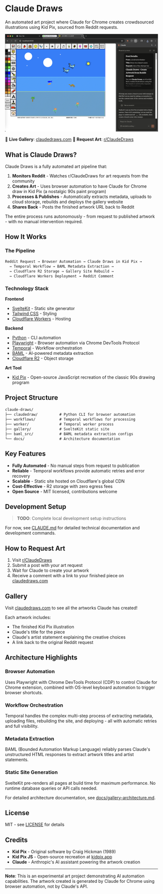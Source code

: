 # Claude Draws

An automated art project where Claude for Chrome creates crowdsourced illustrations using Kid Pix, sourced from Reddit requests.

![Claude Draws creating a beach scene in Kid Pix](claude-draws-screenshot.png)

🎨 **Live Gallery**: [claudedraws.com](https://claudedraws.com)
💬 **Request Art**: [r/ClaudeDraws](https://reddit.com/r/ClaudeDraws)

## What is Claude Draws?

Claude Draws is a fully automated art pipeline that:

1. **Monitors Reddit** - Watches r/ClaudeDraws for art requests from the community
2. **Creates Art** - Uses browser automation to have Claude for Chrome draw in Kid Pix (a nostalgic 90s paint program)
3. **Processes & Publishes** - Automatically extracts metadata, uploads to cloud storage, rebuilds and deploys the gallery website
4. **Shares Back** - Posts the finished artwork URL back to Reddit

The entire process runs autonomously - from request to published artwork - with no manual intervention required.

## How It Works

### The Pipeline

```
Reddit Request → Browser Automation → Claude Draws in Kid Pix →
  → Temporal Workflow → BAML Metadata Extraction →
  → Cloudflare R2 Storage → Gallery Site Rebuild →
  → Cloudflare Workers Deployment → Reddit Comment
```

### Technology Stack

**Frontend**
- [SvelteKit](https://kit.svelte.dev/) - Static site generator
- [Tailwind CSS](https://tailwindcss.com/) - Styling
- [Cloudflare Workers](https://workers.cloudflare.com/) - Hosting

**Backend**
- [Python](https://www.python.org/) - CLI automation
- [Playwright](https://playwright.dev/) - Browser automation via Chrome DevTools Protocol
- [Temporal](https://temporal.io/) - Workflow orchestration
- [BAML](https://www.boundaryml.com/) - AI-powered metadata extraction
- [Cloudflare R2](https://www.cloudflare.com/products/r2/) - Object storage

**Art Tool**
- [Kid Pix](https://kidpix.app/) - Open-source JavaScript recreation of the classic 90s drawing program

## Project Structure

```
claude-draws/
├── claudedraw/          # Python CLI for browser automation
├── workflows/           # Temporal workflows for processing
├── worker/              # Temporal worker process
├── gallery/             # SvelteKit static site
├── baml_src/            # BAML metadata extraction configs
└── docs/                # Architecture documentation
```

## Key Features

- **Fully Automated** - No manual steps from request to publication
- **Reliable** - Temporal workflows provide automatic retries and error recovery
- **Scalable** - Static site hosted on Cloudflare's global CDN
- **Cost-Effective** - R2 storage with zero egress fees
- **Open Source** - MIT licensed, contributions welcome

## Development Setup

> **TODO**: Complete local development setup instructions

For now, see [CLAUDE.md](CLAUDE.md) for detailed technical documentation and development commands.

## How to Request Art

1. Visit [r/ClaudeDraws](https://reddit.com/r/ClaudeDraws)
2. Submit a post with your art request
3. Wait for Claude to create your artwork
4. Receive a comment with a link to your finished piece on [claudedraws.com](https://claudedraws.com)

## Gallery

Visit [claudedraws.com](https://claudedraws.com) to see all the artworks Claude has created!

Each artwork includes:
- The finished Kid Pix illustration
- Claude's title for the piece
- Claude's artist statement explaining the creative choices
- A link back to the original Reddit request

## Architecture Highlights

### Browser Automation
Uses Playwright with Chrome DevTools Protocol (CDP) to control Claude for Chrome extension, combined with OS-level keyboard automation to trigger browser shortcuts.

### Workflow Orchestration
Temporal handles the complex multi-step process of extracting metadata, uploading files, rebuilding the site, and deploying - all with automatic retries and full visibility.

### Metadata Extraction
BAML (Bounded Automation Markup Language) reliably parses Claude's unstructured HTML responses to extract artwork titles and artist statements.

### Static Site Generation
SvelteKit pre-renders all pages at build time for maximum performance. No runtime database queries or API calls needed.

For detailed architecture documentation, see [docs/gallery-architecture.md](docs/gallery-architecture.md).

## License

MIT - see [LICENSE](LICENSE) for details

## Credits

- **Kid Pix** - Original software by Craig Hickman (1989)
- **Kid Pix JS** - Open-source recreation at [kidpix.app](https://kidpix.app/)
- **Claude** - Anthropic's AI assistant powering the artwork creation

---

**Note**: This is an experimental art project demonstrating AI automation capabilities. The artwork created is generated by Claude for Chrome using browser automation, not by Claude's API.
